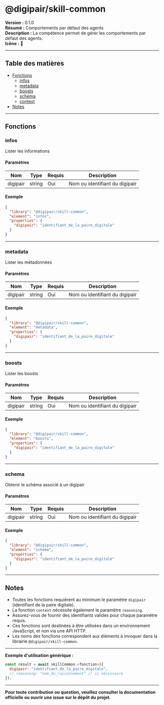 # @digipair/skill-common

**Version :** 0.1.0  
**Résumé :** Comportements par défaut des agents  
**Description :** La compétence permet de gérer les comportements par défaut des agents.  
**Icône :** 🚀

---

## Table des matières

- [Fonctions](#fonctions)
  - [infos](#infos)
  - [metadata](#metadata)
  - [boosts](#boosts)
  - [schema](#schema)
  - [context](#context)
- [Notes](#notes)

---

## Fonctions

### infos

Lister les informations

#### Paramètres

| Nom      | Type   | Requis | Description                    |
| -------- | ------ | ------ | ------------------------------ |
| digipair | string | Oui    | Nom ou identifiant du digipair |

#### Exemple

```json
{
  "library": "@digipair/skill-common",
  "element": "infos",
  "properties": {
    "digipair": "identifiant_de_la_paire_digitale"
  }
}
```

---

### metadata

Lister les métadonnées

#### Paramètres

| Nom      | Type   | Requis | Description                    |
| -------- | ------ | ------ | ------------------------------ |
| digipair | string | Oui    | Nom ou identifiant du digipair |

#### Exemple

```json
{
  "library": "@digipair/skill-common",
  "element": "metadata",
  "properties": {
    "digipair": "identifiant_de_la_paire_digitale"
  }
}
```

---

### boosts

Lister les boosts

#### Paramètres

| Nom      | Type   | Requis | Description                    |
| -------- | ------ | ------ | ------------------------------ |
| digipair | string | Oui    | Nom ou identifiant du digipair |

#### Exemple

```json
{
  "library": "@digipair/skill-common",
  "element": "boosts",
  "properties": {
    "digipair": "identifiant_de_la_paire_digitale"
  }
}
```

---

### schema

Obtenir le schéma associé à un digipair

#### Paramètres

| Nom      | Type   | Requis | Description                    |
| -------- | ------ | ------ | ------------------------------ |
| digipair | string | Oui    | Nom ou identifiant du digipair |

#### Exemple

```json
{
  "library": "@digipair/skill-common",
  "element": "schema",
  "properties": {
    "digipair": "identifiant_de_la_paire_digitale"
  }
}
```

---

## Notes

- Toutes les fonctions requièrent au minimum le paramètre `digipair` (identifiant de la paire digitale).
- La fonction `context` nécessite également le paramètre `reasoning`.
- Assurez-vous de fournir des identifiants valides pour chaque paramètre requis.
- Ces fonctions sont destinées à être utilisées dans un environnement JavaScript, et non via une API HTTP.
- Les noms des fonctions correspondent aux éléments à invoquer dans la librairie `@digipair/skill-common`.

---

**Exemple d'utilisation générique :**

```js
const result = await skillCommon.<fonction>({
  digipair: "identifiant_de_la_paire_digitale",
  // reasoning: "nom_du_raisonnement" // si nécessaire
});
```

---

**Pour toute contribution ou question, veuillez consulter la documentation officielle ou ouvrir une issue sur le dépôt du projet.**
